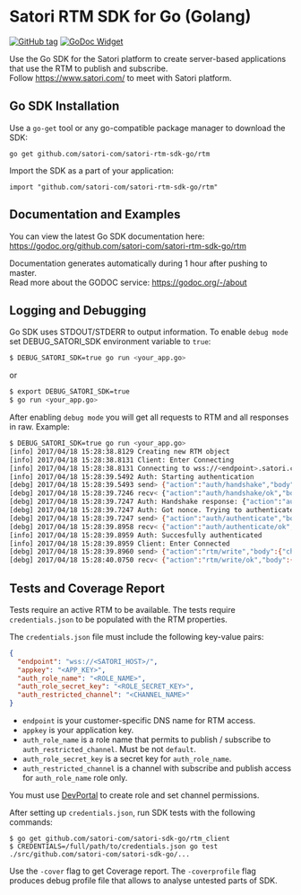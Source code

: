 Satori RTM SDK for Go (Golang)
============================================================

[![GitHub tag](https://img.shields.io/github/tag/satori-com/satori-rtm-sdk-go.svg)](https://github.com/satori-com/satori-rtm-sdk-go/tags)
[![GoDoc Widget]][GoDoc]

Use the Go SDK for the Satori platform to create server-based applications that use the RTM to publish and subscribe.  
Follow https://www.satori.com/ to meet with Satori platform.

## Go SDK Installation

Use a `go-get` tool or any go-compatible package manager to download the SDK:
```
go get github.com/satori-com/satori-rtm-sdk-go/rtm
```

Import the SDK as a part of your application:
```
import "github.com/satori-com/satori-rtm-sdk-go/rtm"
```

## Documentation and Examples

You can view the latest Go SDK documentation here:
https://godoc.org/github.com/satori-com/satori-rtm-sdk-go/rtm

Documentation generates automatically during 1 hour after pushing to master.  
Read more about the GODOC service: https://godoc.org/-/about

## Logging and Debugging

Go SDK uses STDOUT/STDERR to output information. To enable `debug mode` 
set DEBUG_SATORI_SDK environment variable to `true`:
```bash
$ DEBUG_SATORI_SDK=true go run <your_app.go>
```
or 
```bash
$ export DEBUG_SATORI_SDK=true
$ go run <your_app.go>
```

After enabling `debug mode` you will get all requests to RTM and all responses in raw. Example:
```bash
$ DEBUG_SATORI_SDK=true go run <your_app.go>
[info] 2017/04/18 15:28:38.8129 Creating new RTM object
[info] 2017/04/18 15:28:38.8131 Client: Enter Connecting
[info] 2017/04/18 15:28:38.8131 Connecting to wss://<endpoint>.satori.com
[info] 2017/04/18 15:28:39.5492 Auth: Starting authentication
[debg] 2017/04/18 15:28:39.5493 send> {"action":"auth/handshake","body":{"method":"role_secret","data":{"role":"<role>"}},"id":1}
[debg] 2017/04/18 15:28:39.7246 recv< {"action":"auth/handshake/ok","body":{"data":{"nonce":"<nonce>"}},"id":1}
[debg] 2017/04/18 15:28:39.7247 Auth: Handshake response: {"action":"auth/handshake/ok","body":{"data":{"nonce":"<nonce>"}},"id":1}
[debg] 2017/04/18 15:28:39.7247 Auth: Got nonce. Trying to authenticate
[debg] 2017/04/18 15:28:39.7247 send> {"action":"auth/authenticate","body":{"method":"role_secret","credentials":{"hash":"<generated_hash>"}},"id":2}
[debg] 2017/04/18 15:28:39.8958 recv< {"action":"auth/authenticate/ok","body":{},"id":2}
[info] 2017/04/18 15:28:39.8959 Auth: Succesfully authenticated
[info] 2017/04/18 15:28:39.8959 Client: Enter Connected
[debg] 2017/04/18 15:28:39.8960 send> {"action":"rtm/write","body":{"channel":"channel-name","message":1},"id":3}
[debg] 2017/04/18 15:28:40.0750 recv< {"action":"rtm/write/ok","body":{"position":"1492522119:0"},"id":3}
```

## Tests and Coverage Report

Tests require an active RTM to be available. The tests require `credentials.json` to be populated with the RTM properties.

The `credentials.json` file must include the following key-value pairs:
```json
{
  "endpoint": "wss://<SATORI_HOST>/",
  "appkey": "<APP_KEY>",
  "auth_role_name": "<ROLE_NAME>",
  "auth_role_secret_key": "<ROLE_SECRET_KEY>",
  "auth_restricted_channel": "<CHANNEL_NAME>"
}
```

- `endpoint` is your customer-specific DNS name for RTM access.
- `appkey` is your application key.
- `auth_role_name` is a role name that permits to publish / subscribe to `auth_restricted_channel`. Must be not `default`.
- `auth_role_secret_key` is a secret key for `auth_role_name`.
- `auth_restricted_channel` is a channel with subscribe and publish access for `auth_role_name` role only.

You must use [DevPortal](https://developer.satori.com/) to create role and set channel permissions.

After setting up `credentials.json`, run SDK tests with the following commands:
```
$ go get github.com/satori-com/satori-sdk-go/rtm_client
$ CREDENTIALS=/full/path/to/credentials.json go test ./src/github.com/satori-com/satori-sdk-go/...
```

Use the `-cover` flag to get Coverage report. The `-coverprofile` flag produces debug profile file that
allows to analyse untested parts of SDK.

[GoDoc]: https://godoc.org/github.com/satori-com/satori-rtm-sdk-go/rtm
[GoDoc Widget]: https://godoc.org/github.com/satori-com/satori-rtm-sdk-go/rtm?status.svg
[logo]: https://cdn.satori.com/assets/utilities/Satori_Landscape_Logo_LightBckgnd.png "Satori"
